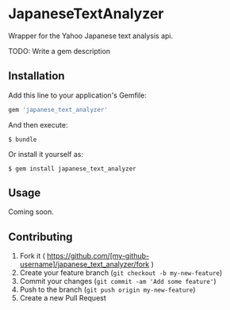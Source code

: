 # JapaneseTextAnalyzer

Wrapper for the Yahoo Japanese text analysis api.

TODO: Write a gem description

## Installation

Add this line to your application's Gemfile:

```ruby
gem 'japanese_text_analyzer'
```

And then execute:

    $ bundle

Or install it yourself as:

    $ gem install japanese_text_analyzer

## Usage

Coming soon.

## Contributing

1. Fork it ( https://github.com/[my-github-username]/japanese_text_analyzer/fork )
2. Create your feature branch (`git checkout -b my-new-feature`)
3. Commit your changes (`git commit -am 'Add some feature'`)
4. Push to the branch (`git push origin my-new-feature`)
5. Create a new Pull Request
